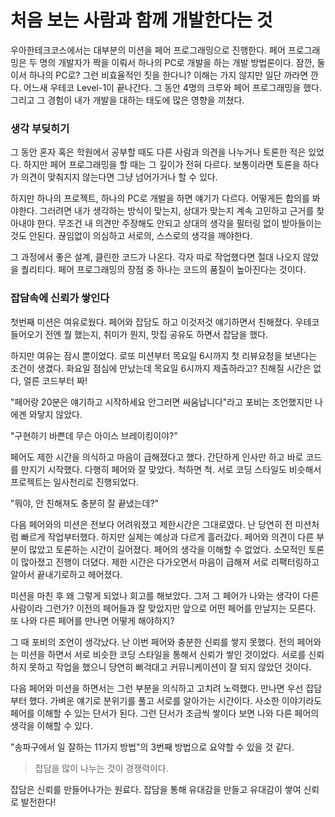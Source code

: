 # 처음 보는 사람과 함께 개발한다는 것

우아한테크코스에서는 대부분의 미션을 페어 프로그래밍으로 진행한다. 페어 프로그래밍은 두 명의 개발자가 짝을 이뤄서 하나의 PC로 개발을 하는 개발 방법론이다. 잠깐, 둘이서 하나의 PC로? 그런 비효율적인 짓을 한다니? 이해는 가지 않지만 일단 까라면 깐다. 어느새 우테코 Level-1이 끝나간다. 그 동안 4명의 크루와 페어 프로그래밍을 했다. 그리고 그 경험이 내가 개발을 대하는 태도에 많은 영향을 끼쳤다.

### 생각 부딪히기

그 동안 혼자 혹은 학원에서 공부할 때도 다른 사람과 의견을 나누거나 토론한 적은 있었다. 하지만 페어 프로그래밍을 할 때는 그 깊이가 전혀 다르다. 보통이라면 토론을 하다가 의견이 맞춰지지 않는다면 그냥 넘어가거나 할 수 있다.

하지만 하나의 프로젝트, 하나의 PC로 개발을 하면 얘기가 다르다. 어떻게든 합의를 봐야한다. 그러려면 내가 생각하는 방식이 맞는지, 상대가 맞는지 계속 고민하고 근거를 찾아내야 한다. 무조건 내 의견만 주장해도 안되고 상대의 생각을 필터링 없이 받아들이는 것도 안된다. 끊임없이 의심하고 서로의, 스스로의 생각을 깨야한다.

그 과정에서 좋은 설계, 클린한 코드가 나온다. 각자 따로 작업했다면 절대 나오지 않았을 퀄리티다. 페어 프로그래밍의 장점 중 하나는 코드의 품질이 높아진다는 것이다.

### 잡담속에 신뢰가 쌓인다

첫번째 미션은 여유로웠다. 페어와 잡담도 하고 이것저것 얘기하면서 친해졌다. 우테코 들어오기 전엔 뭘 했는지, 취미가 뭔지, 맛집 공유도 하면서 잡담을 했다.

하지만 여유는 잠시 뿐이었다. 로또 미션부터 목요일 6시까지 첫 리뷰요청을 보낸다는 조건이 생겼다. 화요일 점심에 만났는데 목요일 6시까지 제출하라고? 친해질 시간은 없다, 얼른 코드부터 짜!

"페어랑 20분은 얘기하고 시작하세요 안그러면 싸움납니다"라고 포비는 조언했지만 나에겐 와닿지 않았다.

"구현하기 바쁜데 무슨 아이스 브레이킹이야?"

페어도 제한 시간을 의식하고 마음이 급해졌다고 했다. 간단하게 인사만 하고 바로 코드를 만지기 시작했다. 다행히 페어와 잘 맞았다. 척하면 척. 서로 코딩 스타일도 비슷해서 프로젝트는 일사천리로 진행되었다.

"뭐야, 안 친해져도 충분히 잘 끝냈는데?"

다음 페어와의 미션은 전보다 어려워졌고 제한시간은 그대로였다. 난 당연히 전 미션처럼 빠르게 작업부터했다. 하지만 실제는 예상과 다르게 흘러갔다. 페어와 의견이 다른 부분이 많았고 토론하는 시간이 길어졌다. 페어의 생각을 이해할 수 없었다. 소모적인 토론이 많아졌고 진행이 더뎠다. 제한 시간은 다가오면서 마음이 급해져 서로 리팩터링하고 알아서 끝내기로하고 헤어졌다.

미션을 마친 후 왜 그렇게 되었나 회고를 해보았다. 그저 그 페어가 나와는 생각이 다른 사람이라 그런가? 이전의 페어들과 잘 맞았지만 앞으로 어떤 페어를 만날지는 모른다. 또 나와 다른 페어를 만나면 어떻게 해야하지?

그 때 포비의 조언이 생각났다. 난 이번 페어와 충분한 신뢰를 쌓지 못했다. 전의 페어와는 미션을 하면서 서로 비슷한 코딩 스타일을 통해서 신뢰가 쌓인 것이었다. 서로를 신뢰하지 못하고 작업을 했으니 당연히 삐걱대고 커뮤니케이션이 잘 되지 않았던 것이다.

다음 페어와 미션을 하면서는 그런 부분을 의식하고 고치려 노력했다. 만나면 우선 잡담부터 했다. 가벼운 얘기로 분위기를 풀고 서로를 알아가는 시간이다. 사소한 이야기라도 페어를 이해할 수 있는 단서가 된다. 그런 단서가 조금씩 쌓이다 보면 나와 다른 페어의 생각을 이해할 수 있다.

"송파구에서 일 잘하는 11가지 방법"의 3번째 방법으로 요약할 수 있을 것 같다.

> 잡담을 많이 나누는 것이 경쟁력이다.

잡담은 신뢰를 만들어나가는 원료다. 잡담을 통해 유대감을 만들고 유대감이 쌓여 신뢰로 발전한다!
